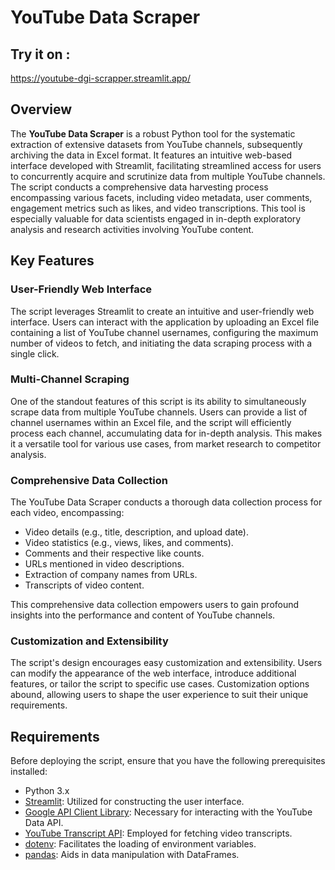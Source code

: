 
# YouTube Data Scraper
## Try it on : 
https://youtube-dgi-scrapper.streamlit.app/



## Overview


The **YouTube Data Scraper** is a robust Python tool for the systematic extraction of extensive datasets from YouTube channels, subsequently archiving the data in Excel format. It features an intuitive web-based interface developed with Streamlit, facilitating streamlined access for users to concurrently acquire and scrutinize data from multiple YouTube channels. The script conducts a comprehensive data harvesting process encompassing various facets, including video metadata, user comments, engagement metrics such as likes, and video transcriptions. This tool is especially valuable for data scientists engaged in in-depth exploratory analysis and research activities involving YouTube content.

## Key Features

### User-Friendly Web Interface

The script leverages Streamlit to create an intuitive and user-friendly web interface. Users can interact with the application by uploading an Excel file containing a list of YouTube channel usernames, configuring the maximum number of videos to fetch, and initiating the data scraping process with a single click.

### Multi-Channel Scraping

One of the standout features of this script is its ability to simultaneously scrape data from multiple YouTube channels. Users can provide a list of channel usernames within an Excel file, and the script will efficiently process each channel, accumulating data for in-depth analysis. This makes it a versatile tool for various use cases, from market research to competitor analysis.

### Comprehensive Data Collection

The YouTube Data Scraper conducts a thorough data collection process for each video, encompassing:

- Video details (e.g., title, description, and upload date).
- Video statistics (e.g., views, likes, and comments).
- Comments and their respective like counts.
- URLs mentioned in video descriptions.
- Extraction of company names from URLs.
- Transcripts of video content.

This comprehensive data collection empowers users to gain profound insights into the performance and content of YouTube channels.

### Customization and Extensibility

The script's design encourages easy customization and extensibility. Users can modify the appearance of the web interface, introduce additional features, or tailor the script to specific use cases. Customization options abound, allowing users to shape the user experience to suit their unique requirements.

## Requirements

Before deploying the script, ensure that you have the following prerequisites installed:

- Python 3.x
- [Streamlit](https://streamlit.io/): Utilized for constructing the user interface.
- [Google API Client Library](https://github.com/googleapis/google-api-python-client): Necessary for interacting with the YouTube Data API.
- [YouTube Transcript API](https://pypi.org/project/youtube-transcript-api/): Employed for fetching video transcripts.
- [dotenv](https://pypi.org/project/python-dotenv/): Facilitates the loading of environment variables.
- [pandas](https://pypi.org/project/pandas/): Aids in data manipulation with DataFrames.



